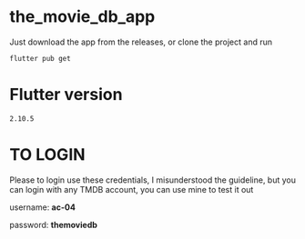 # the_movie_db_app

Just download the app from the releases, or clone the project and run

    flutter pub get

# Flutter version
    2.10.5
# TO LOGIN

Please to login use these credentials, I misunderstood the guideline, but you can login with any TMDB account, you can use mine to test it out

username: **ac-04**
    
password: **themoviedb**
